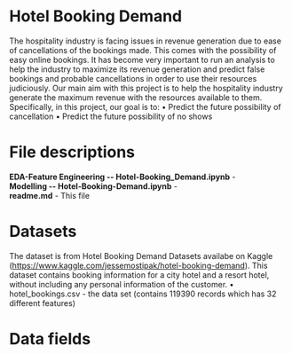 # Hotel Booking Demand
The hospitality industry is facing issues in revenue generation due to ease of cancellations of the bookings made. This comes with the possibility of easy online bookings. It has become very important to run an analysis to help the industry to maximize its revenue generation and predict false bookings and probable cancellations in order to use their resources judiciously.
Our main aim with this project is to help the hospitality industry generate the maximum revenue with the resources available to them. Specifically, in this project, our goal is to:
• Predict the future possibility of cancellation 
• Predict the future possibility of no shows

# File descriptions
**EDA-Feature Engineering -- Hotel-Booking_Demand.ipynb** -  <br/>
**Modelling -- Hotel-Booking-Demand.ipynb** -  <br/>
**readme.md** - This file <br/>


# Datasets
The dataset is from Hotel Booking Demand Datasets availabe on Kaggle (https://www.kaggle.com/jessemostipak/hotel-booking-demand). This dataset contains booking information for a city hotel and a resort hotel, without including any personal information of the customer. 
• hotel_bookings.csv - the data set (contains 119390 records which has 32 different features) 


# Data fields
<!---
**hotel** -  Hotel (H1 = Resort Hotel or H2 = City Hotel)<br/>
**is_canceled** - Value indicating if the booking was canceled (1) or not (0) <br/>
**lead_time** - Number of days that elapsed between the booking date and the arrival date <br/>
**arrival_date_month** - Month of arrival date <br/>
**arrival_date_week_number** - Week number of year for arrival date <br/>
**arrival_date_day_of_month** -  Day of arrival date <br/>
**stays_in_weekend_nights** - Number of weekend nights (Saturday or Sunday) the guest stayed or booked to stay at the hotel <br/>
**stays_in_week_nights** - Number of week nights (Monday to Friday) the guest stayed or booked to stay at the hotel <br/>
**meal** - Type of meal booked. <br/>
**country** - Country of origin. <br/>
**market_segment** - Market segment designation. In categories, “TA” means “Travel Agents” and “TO” means “Tour Operators” <br/>
**distribution_channel** - Booking distribution channel. The term “TA” means “Travel Agents” and “TO” means “Tour Operators”<br/>
**is_repeated_guest** - Value indicating if the booking name was from a repeated guest (1) or not (0) <br/>
**previous_cancellations** -  Number of previous bookings that were cancelled by the customer prior to the current booking <br/>
**previous_bookings_not_canceled** - Number of previous bookings not cancelled by the customer prior to the current booking <br/>
**booking_changes** - Number of changes made to the booking from the moment the booking to the check-in or cancellation <br/>
**deposit_type** -  Three categories: No Deposit, Non Refund, Refundable <br/>
**agent** - ID of the travel agency that made the booking <br/>
**company** - ID of the company that made the booking or responsible for paying the booking. <br/>
**days_in_waiting_list** - Number of days the booking was in the waiting list before it was confirmed to the customer <br/>
**customer_type** - Type of booking, assuming one of four categories: Contract, Group, Transient, Transient-party <br/>
**adr** - Average Daily Rate as defined by dividing the sum of all lodging transactions by the total number of staying nights <br/>
**required_car_parking_spaces** -  Number of car parking spaces required by the customer <br/>
**total_of_special_requests** - Number of special requests made by the customer (e.g. twin bed or high floor)<br/>
--->


